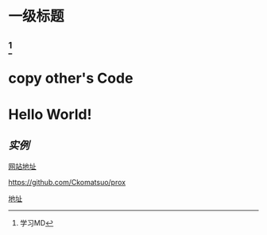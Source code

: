**一级标题**
=================

[^二级标题]
-----------------

[^二级标题]: 学习MD
# copy other's Code
# Hello World!
## ***实例***
[网站地址](https://github.com/Ckomatsuo/proxy)
 
 <https://github.com/Ckomatsuo/prox>
 
[地址][1]  

[1]:https://github.com/Ckomatsuo/proxy/

